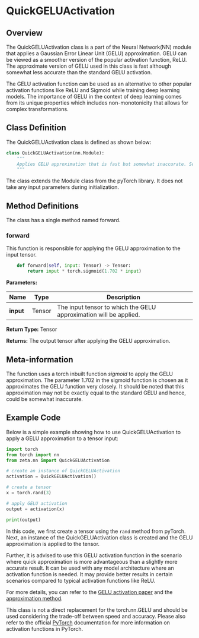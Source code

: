 # QuickGELUActivation
## Overview

The QuickGELUActivation class is a part of the Neural Network(NN) module that applies a Gaussian Error Linear Unit (GELU) approximation. GELU can be viewed as a smoother version of the popular activation function, ReLU. The approximate version of GELU used in this class is fast although somewhat less accurate than the standard GELU activation.

The GELU activation function can be used as an alternative to other popular activation functions like ReLU and Sigmoid while training deep learning models. The importance of GELU in the context of deep learning comes from its unique properties which includes non-monotonicity that allows for complex transformations.

## Class Definition

The QuickGELUActivation class is defined as shown below:

```python
class QuickGELUActivation(nn.Module):
    """
    Applies GELU approximation that is fast but somewhat inaccurate. See: https://github.com/hendrycks/GELUs
    """
```

The class extends the Module class from the pyTorch library. It does not take any input parameters during initialization.

## Method Definitions

The class has a single method named forward.

### forward

This function is responsible for applying the GELU approximation to the input tensor.

```python
    def forward(self, input: Tensor) -> Tensor:
        return input * torch.sigmoid(1.702 * input)
```

**Parameters:**

| Name | Type |Description |
| --- | --- | --- |
| **input** | Tensor | The input tensor to which the GELU approximation will be applied. |

**Return Type:** Tensor 

**Returns:** The output tensor after applying the GELU approximation.

## Meta-information

The function uses a torch inbuilt function *sigmoid* to apply the GELU approximation. The parameter 1.702 in the sigmoid function is chosen as it approximates the GELU function very closely. It should be noted that this approximation may not be exactly equal to the standard GELU and hence, could be somewhat inaccurate.

## Example Code

Below is a simple example showing how to use QuickGELUActivation to apply a GELU approximation to a tensor input:

```python
import torch
from torch import nn
from zeta.nn import QuickGELUActivation

# create an instance of QuickGELUActivation
activation = QuickGELUActivation()

# create a tensor
x = torch.rand(3)

# apply GELU activation
output = activation(x)

print(output)
```

In this code, we first create a tensor using the `rand` method from pyTorch. Next, an instance of the QuickGELUActivation class is created and the GELU approximation is applied to the tensor.

Further, it is advised to use this GELU activation function in the scenario where quick approximation is more advantageous than a slightly more accurate result. It can be used with any model architecture where an activation function is needed. It may provide better results in certain scenarios compared to typical activation functions like ReLU. 

For more details, you can refer to the [GELU activation paper](https://arxiv.org/abs/1606.08415) and the [approximation method](https://github.com/hendrycks/GELUs). 

This class is not a direct replacement for the torch.nn.GELU and should be used considering the trade-off between speed and accuracy. Please also refer to the official [PyTorch](https://pytorch.org/docs/stable/generated/torch.nn.GELU.html) documentation for more information on activation functions in PyTorch.

